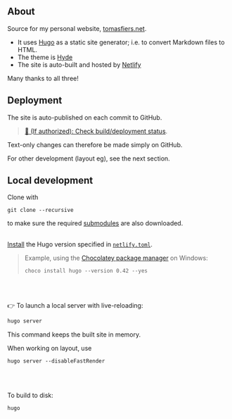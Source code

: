 About
-----

Source for my personal website, [tomasfiers.net](https://tomasfiers.net).

- It uses [Hugo](https://gohugo.io/) as a static site generator; i.e. to convert Markdown files to HTML.
- The theme is [Hyde](https://themes.gohugo.io/hyde/)
- The site is auto-built and hosted by [Netlify](https://www.netlify.com/)

Many thanks to all three!


Deployment
----------

The site is auto-published on each commit to GitHub.
> [🚀 (If authorized): Check build/deployment status](https://app.netlify.com/sites/tomasfiers/overview).

Text-only changes can therefore be made simply on GitHub.

For other development (layout eg), see the next section.


Local development
-----------------

Clone with
```
git clone --recursive
```
to make sure the required [submodules](.gitmodules) are also downloaded.
<br>
<br>

[Install](https://gohugo.io/getting-started/installing/)
the Hugo version specified in [`netlify.toml`](netlify.toml).  
> Example, using the [Chocolatey package manager](https://chocolatey.org/install)
on Windows:
> ```
> choco install hugo --version 0.42 --yes
> ```
<br>
<br>

👉 To launch a local server with live-reloading:
```bash
hugo server
```
This command keeps the built site in memory.

When working on layout, use
```
hugo server --disableFastRender
```
<br>
<br>

To build to disk:
```
hugo
```
